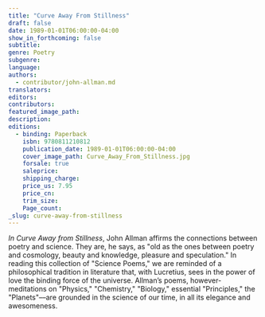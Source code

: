 ```yaml
---
title: "Curve Away From Stillness"
draft: false
date: 1989-01-01T06:00:00-04:00
show_in_forthcoming: false
subtitle:
genre: Poetry
subgenre:
language:
authors:
  - contributor/john-allman.md
translators:
editors:
contributors:
featured_image_path:
description:
editions:
  - binding: Paperback
    isbn: 9780811210812
    publication_date: 1989-01-01T06:00:00-04:00
    cover_image_path: Curve_Away_From_Stillness.jpg
    forsale: true
    saleprice:
    shipping_charge:
    price_us: 7.95
    price_cn:
    trim_size:
    Page_count:
_slug: curve-away-from-stillness
---
```


_In Curve Away from Stillness_, John Allman affirms the connections between poetry and science. They are, he says, as "old as the ones between poetry and cosmology, beauty and knowledge, pleasure and speculation." In reading this collection of "Science Poems," we are reminded of a philosophical tradition in literature that, with Lucretius, sees in the power of love the binding force of the universe. Allman’s poems, however-meditations on "Physics," "Chemistry," "Biology," essential "Principles," the "Planets"––are grounded in the science of our time, in all its elegance and awesomeness.

